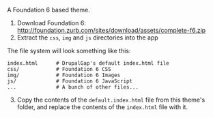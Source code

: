 A Foundation 6 based theme.

1. Download Foundation 6: http://foundation.zurb.com/sites/download/assets/complete-f6.zip
2. Extract the `css`, `img` and `js` directories into the app

The file system will look something like this:

```
index.html      # DrupalGap's default index.html file
css/            # Foundation 6 CSS
img/            # Foundation 6 Images
js/             # Foundation 6 JavaScript
...             # A bunch of other files...
```

3. Copy the contents of the `default.index.html` file from this theme's folder, and replace the contents of the
 `index.html` file with it.
